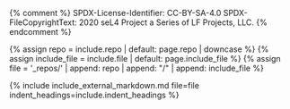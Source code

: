 {% comment %}
SPDX-License-Identifier: CC-BY-SA-4.0
SPDX-FileCopyrightText: 2020 seL4 Project a Series of LF Projects, LLC.
{% endcomment %}

{% assign repo = include.repo | default: page.repo | downcase %}
{% assign include_file = include.file | default: page.include_file %}
{% assign file = '_repos/' | append: repo | append: "/" | append: include_file %}

{% include include_external_markdown.md  file=file indent_headings=include.indent_headings %}
